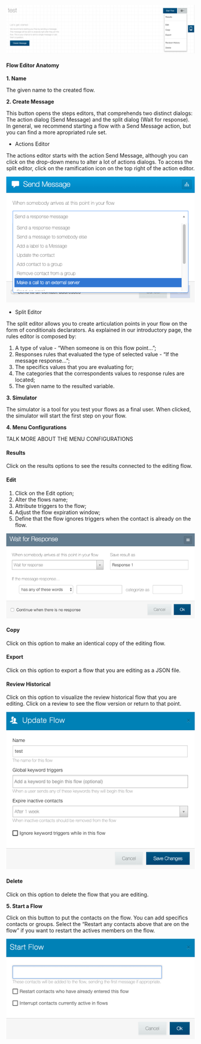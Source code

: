 
![](/img/flow/flow15.png)

#### Flow Editor Anatomy ####

**1. Name**

The given name to the created flow.

**2. Create Message**

This button opens the steps editors, that comprehends two distinct dialogs: The action dialog (Send Message) and the split dialog (Wait for response). In general, we recommend starting a flow with a Send Message action, but you can find a more apropriated rule set.

- Actions Editor

The actions editor starts with the action Send Message, although you can click on the drop-down menu to alter a lot of actions dialogs. To access the split editor, click on the ramification icon on the top right of the action editor.

![](/img/flow/flow16.png)

- Split Editor

 The split editor allows you to create articulation points in your flow on the form of conditionals declarators. As explained in our introductory page, the rules editor is composed by:
 1. A type of value -  “When someone is on this flow point…”;
 2. Responses rules that evaluated the type of selected value - “If the message response…”;
 3. The specifics values that you are evaluating for;
 4. The categories that the correspondents values to response rules are located;
 5. The given name to the resulted variable.

**3. Simulator**

The simulator is a tool for you test your flows as a final user. When clicked, the simulator will start the first step on your flow.

**4. Menu Configurations**

TALK MORE ABOUT THE MENU CONFIGURATIONS

#### Results ####

Click on the results options to see the results connected to the editing flow.

#### Edit ####

 1. Click on the  Edit option;
 2. Alter the flows name;
 3. Attribute triggers to the flow;
 4. Adjust the flow expiration window;
 5. Define that the flow ignores triggers when the contact is already on the flow.

![](/img/flow/flow17.png) 

#### Copy ####

Click on this option to make an identical copy of the editing flow.

#### Export ####

Click on this option to export a flow that you are editing as a JSON file.

#### Review Historical ####

Click on this option to visualize the review historical flow that you are editing. Click on a review to see the flow version or return to that point.

![](/img/flow/flow18.png)

#### Delete ####
Click on this option to delete the flow that you are editing.

**5. Start a Flow**

Click on this button to put the contacts on the flow. You can add specifics contacts or groups. Select the “Restart any contacts above that are on the flow” if you want to restart the actives members on the flow.

![](/img/flow/flow19.png)
